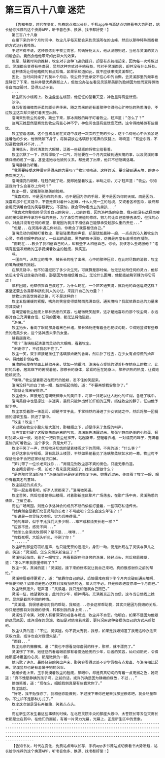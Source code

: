 # 第三百八十八章 迷茫
        【告知书友，时代在变化，免费站点难以长存，手机app多书源站点切换看书大势所趋，站长给你推荐的这个换源APP，听书音色多、换源、找书都好使！】
       第三百八十八章
       在接下来的半个月时间中，牧尘几乎每天都会来到灵溪所在的山峰，然后以那种特殊而香艳的方式进行着修炼。
       不过不得不说，这种修炼对于牧尘而言，的确好处太大，他从没想到过，当他与灵溪的灵力相融合后，竟然会给他带来如此巨大的效果。
       但是，随着时间的推移，牧尘对于这种飞速的提升，却是有点抗拒起来，因为每一次修炼过后，灵溪都会变得有些虚弱，显然这种方式对于他有益，可对于灵溪而言，却并没有什么好处。
       这种情况让得他略微的有点后悔，如果早知道如此，就不应该来找灵溪帮忙。
       因此，当时间持续了约莫半个月后，牧尘终于是承受不住心中的自惭，去灵溪那里的频率也是降低了下来，他并非是优柔寡断之人，但他没办法在看见灵溪那美丽的脸颊因为他而变得微微苍白而虚弱时，显得无动于衷。
       ...
       新生区的小楼阁上，牧尘盘坐在楼顶，他怔怔的望着天空，神色显得有些恍惚。
       沙沙。
       身后有着细微而纤柔的脚步声传来，随之而来的还有着那种令得他心旷神怡的熟悉清香，不过牧尘这次却只是盯着天空出神。
       洛璃来到牧尘的身旁，跪坐下来，那冰湖般的眸子盯着牧尘，轻声道：“怎么了？”
       这两天她显然是察觉到牧尘有些心神不宁，神色间也是有些恍惚茫然，这令得她略微有些担忧。
       牧尘望着洛璃，这个当初与他在灵路中渡过一次次的生死的少女，这个令得他心中会紧紧记挂着他的少女，他微微躺下身子，将脑袋放在洛璃修长笔直的双腿上，喃喃道：“有些东西，不知道我做得对不对...”
       洛璃低头，那对清澈的大眼睛，泛着一些疑惑的将牧尘给看着。
       牧尘沉默了一下，然后深吸了一口气，将他要在一个月内突破到通天境的事，以及灵溪的事情详细的说了一遍，甚至连她与他娘的关系，都是说了出来，他并不想隐瞒洛璃。
       洛璃静静的听着。
       “我需要接受这种很容易得来的力量吗？”牧尘喃喃道，这样的话，要突破到通天境，的确不费吹灰之力。
       洛璃漂亮的眼睛，轻轻的眨了眨，旋即她望着牧尘，半晌之后，方才轻声道：“牧尘，你知道我为什么会喜欢上你吗？”
       牧尘一愣，望着那张绝美的脸颊。
       “我喜欢你，不是因为你的外表，也不是因为你的手段，更不是因为你的天赋，而是因为，我喜欢那个在灵路中，不管是面对着什么困难，什么九死一生的险境，又或者各种围杀，最终都会用充满着自信的笑容跟我说，不要怕，我会带你走出去的男孩...”
       “我喜欢你那始终坚信着自己的笑容...以前的我，因为洛神族的变故，我只能没有选择而被动的接受那种传承万千载的责任，为了承受而被迫的修炼，努力的让自己能够去承受，但我的心中，对此并没有任何的希望，那是因为我并不相信自己能够承受起那么重的责任...”
       “但是...在灵路中遇见你以后，你教会了我要相信自己。”
       洛璃灵动的眼睛盯着牧尘，那轻轻柔柔的声音，却是犹如晨钟一般，一点点的沁入着牧尘的心灵，令得他眼中的迷茫，一丝丝的退散，黑色的眸子深处，仿佛是再度有着明亮在凝聚。
       “而现在...教会了我相信自己的人，却有些不太相信自己，你说，我该怎么去说服他？”洛璃有些温凉娇嫩的玉手抚摸着牧尘的脸庞，微笑道。
       呼。
       一团白气，从牧尘的嘴中，被长长的吐了出来，心中的那种压抑，在此时尽数的消散，牧尘的嘴角缓缓的掀起。
       在那灵路中，他不知道经历了多少次生死，可就算是那时候，他无法动用任何的灵力，他却依旧未曾有过丝毫的动摇，那是因为他相信着自己，无论什么困境，他都能披荆斩棘的将它闯过！
       那种困境，他都依靠自己渡过了，为什么现在，一个区区通天境，就将他的自信逼成这样？甚至还要去依靠那种损伤别人的办法，来提升自己的力量？！
       他牧尘的盖世强者之路，可不是这样的！
       牧尘五指缓缓的紧握，嘴角的笑容变得桀骜而充满自信，通天境吗？我就依靠自己的力量来将其突破！
       洛璃望着牧尘脸庞上那种熟悉的笑容，也是微微笑起来，这才是她喜欢的那个牧尘啊，永远都对自己充满着自信，任何的困难，都无法将他阻拦。
       “洛璃。”
       牧尘抬头，看向了眼前那身着黑色长裙，那长袖处还有着金色花纹勾勒，令得她显得有些尊贵的绝美少女，这个洛神族未来的女皇。
       越看越喜欢。
       “嗯？”洛璃抬起清澈而灵动的大眼睛，看着牧尘。
       “谢谢你了，不过我忍不住了。”
       牧尘一笑，双手直接是按住了洛璃那娇嫩的香肩，然后扑了过去，在少女有点惊慌的娇声中，将她给扑倒在地。
       璀璨的长发在地面上铺散开来，犹如一地银河，洛璃有点受惊的望着扑在她身上的牧尘，此时的后者，居高临下的俯视着他，那修长的身体，紧紧的压在她身上，那种炽热的热度，让得她脸颊发烫。
       “嘿嘿。”牧尘望着那近在咫尺的脸颊，忍不住的笑起来。
       洛璃没好气的白了他一眼，旋即板起俏脸，道：“不要再想我安慰你了。”
       “那就让我来安慰你。”
       牧尘低头，直接是在洛璃微微睁大的美目中，将那一抹足以让人融化的红润，含进了嘴中。
       洛璃美目中也是掠过一抹迷离，最终只能伸出修长纤细的玉臂，揽住牧尘的脖子，任由他予取予夺。
       牧尘享受着那一抹温润，却是不甘于此，手掌悄然的滑进了少女衣裙之中，然后将那一团挺翘的温软玉脂，抓进了掌中。
       “牧尘！牧尘！”
       不过就在牧尘小腹火焰大涨时，那楼阁之下，却是传来了急促的叫声。
       叫声立即打破了这股炽热而迷离的气氛，洛璃率先清醒过来，那张宁静而绝美的小脸蛋，顿时犹如火烧一般，她急忙一把将牧尘给推开，站起身来，整理着衣裙，一对漂亮的眸子，充满着羞恼的盯着牧尘，这个家伙，真是太坏了。
       牧尘干笑了一声，然后咬牙切齿的望着楼阁之下的周翎，不爽的道：“什么事？”
       还好这家伙守规矩，没有乱跃上楼顶，不然如果他看见了洛璃那柔软如水的一幕，牧尘可不保证他会不会把这家伙给灭口掉。
       “笋儿带了一位长老来找你...”周翎见到牧尘那不爽的面色，只能无辜的道。
       牧尘闻言顿时一愣，长老？看来是灵溪姐了，她来这里做什么？
       “是你那位灵溪姐吗？”洛璃俏脸已是逐渐的恢复下来，她靠近过来，美目看了牧尘一眼，眼中有着莫名的意味。
       牧尘尴尬的点点头。
       “那一起去看看吧，好歹人家都来了。”洛璃微笑道。
       牧尘苦笑，然后拉着她掠出楼阁，对着那新生区那片广场落去，在那广场中央，灵溪熟悉的倩影，正俏立着。
       而在广场周围，则是众多洛神会的成员不断的偷偷打量着，一些窃窃私语传出。
       “她竟然会是我们北苍灵院的长老？不可能吧？怎么会这么年轻？！”
       “听说是一位灵阵大师呢，实力恐怖得很。”
       “她的年龄，似乎不比我们大多少啊...难不成和烛天长老一样？”
       “应该不是，感觉不同...”
       “她怎么会来找牧哥啊？是不是...嘿嘿...”
       “你找死啊，大姐头听见，不剁了你！”
       “......”
       牧尘听到那些窃窃私语声，也只能无奈的摇摇头，身形一动，便是出现在了灵溪与笋儿之前，笑道：“灵溪姐，怎么突然来新生区了？”
       灵溪抬起俏目，看了一眼牧尘，再看看跟在他身旁的洛璃，轻轻点头，然后柳眉微蹙，道：“怎么不来我那里修炼了？”
       牧尘一笑，真诚的道：“灵溪姐，接下来的修炼就让我自己来吧，真的很感谢你之前的帮忙。”
       灵溪柳眉蹙得更紧了，道：“依靠你自己的话，恐怕很难在剩下半个月内突破到通天境啊，干嘛要拒绝？如果你是担心这样对我有损伤的话，那大可不必，只是修炼进度停滞一个月而已。”
       牧尘微微摇头，轻声道：“灵溪姐，我只是相信我自己而已。”
       灵溪一怔，她望着牧尘，此时的少年，眼神明亮，充满着真正的自信，这与当日他找上她时，显然是截然不同的神情。
       “灵溪姐，我很感谢你对我的帮助，我知道...你会这样帮助我，其实只是因为我娘的关系，你只是想要将对我娘的感情，转移到我的身上来...”
       灵溪性子冷漠，对旁人有着深深的戒备与疏远，牧尘并不自恋，他明白，如果不是因为他娘的这层原因，或许现在的灵溪，依旧是对他冷若冰霜，更何况用这种会损伤自己的方式来帮助他。
       牧尘认真的道：“不过，灵溪姐，你不要太宠我，我想，如果是我娘知道了我用这种办法来获取力量，或许也会对我很失望。”
       “而且...”
       牧尘无奈的撇撇嘴，道：“我也不想看见你虚弱的样子，那样，就不漂亮了。”
       灵溪愣了下来，她怔怔的看着眼前那有着俊逸脸庞的少年，后者的笑容，灿烂如阳光，令得她那坚冰覆盖的心灵，都是微微的一颤。
       她沉默了许久，最终轻轻的笑出声来，那笑容看得远处不少学员都有点发直，与洛璃相比起来，灵溪显然也是有着属于她的风采。
       她缓步走上来，玉手抚摸着牧尘的脸庞，那眼中，却是真真切切的有着一点宠溺之色，她叹道：“真不愧是静姨的孩子啊，之前的话，或许的确是因为静姨的缘故，不过...”
       她微笑着，道：“现在么，姐姐我倒真是有些喜欢你了。”
       牧尘尴尬。
       “好吧，我不勉强你了，我相信你能做到，不过接下来你还是来我那里修炼吧，我会尽量帮你，不过却不是那种方式了。”
       牧尘这次倒是没有再拒绝，笑着点点头。
       ...
       而在新生区发生着这些事情的时候，在北苍灵院中央的那座大殿中，太苍院长等五位天席长老都是坐在其中，在他们的面前，有着一片灵力光幕，光幕上，正是新生区中的景象。
       --------------------------------------------------------------------------------------------------------------------------------------------------------------------------------------------------------------------------------------------------------------------------------------------------
       【告知书友，时代在变化，免费站点难以长存，手机app多书源站点切换看书大势所趋，站长给你推荐的这个换源APP，听书音色多、换源、找书都好使！】